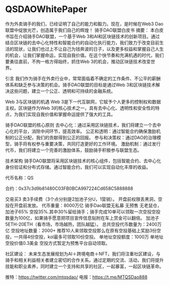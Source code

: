 # QSDAOWhitePaper
作为外卖骑手的我们，已经证明了自己的能力和毅力。现在，是时候在Web3 Dao联盟中绽放光芒，创造属于我们自己的辉煌！
骑手DAO联盟白皮书
摘要：
本白皮书旨在介绍骑手DAO联盟，一个基于Web 3和AI和区块链技术的创新项目。通过结合区块链的去中心化特性和智能合约的自动化执行能力，我们致力于改变目前生活的现状，让我们也过上不让自己为钱奔波的日子，以及更多权益和掌握自己人生的机会，让我们掌握命运，实现自我价值。在这个快节奏和充满机遇的时代，我们要勇往直前，不拘一格方得始终，抓住Web 3的机会，推动区块链技术改变世界。

引言
我们作为骑手在外卖行业中，常常面临着不确定的工作条件、不公平的薪酬体系和缺乏参与决策的机会。骑手DAO联盟的目标是通过Web 3和区块链技术解决这些问题，建立一个公正、透明和可持续的金融系统。

Web 3与区块链的机遇
Web 3是下一代互联网，它赋予个人更多的控制权和数据主权。区块链作为Web 3的核心技术之一，具有去中心化、透明性和安全性的特点，为我们实现自我价值和掌握命运提供了强大的工具。

骑手DAO联盟的核心原则
去中心化：通过采用区块链技术，我们将建立一个去中心化的平台，消除中间环节，提高效率。
公正和透明：通过智能合约确保激励机制的公正分配，我们的贡献得到公正的回报。
参与和决策权：通过DAO的治理模型，骑手将有权参与重要决策，共同打造更好的工作环境。
激励机制：通过发行代币，我们将建立一个完善的激励体系，鼓励骑手积极参与联盟生态。

技术架构
骑手DAO联盟将采用区块链技术的核心组件，包括智能合约、去中心化身份验证和分布式存储。通过智能合约，我们可以实现自动化丰厚的收益。

代币名称：QS

合约：0x37c3d9b81480C03FB0BCA997224Cd658C5888888

交易买3 卖3手续费（3个点分别是2加池子分U，1营销）。
开盘前权限丢黑洞，空投在开盘前发放。
代币重量：8000万亿
骑手Dao联盟无私募 无预售 无老鼠仓，加池子65% 空投35%.其中30%留给骑手；骑手完成10单可以领取一次空投空投数量为100亿，如果骑手愿意把项目宣传信息贴附在车上赏金可以翻倍。
加池子5ETH-20ETH（看市场，市场越热，团队越猛）。
总共空投代币数量为：2400万亿
空投地址数量：2000+
推荐10人来领取空投那么在原有空投基础上奖励3份空投，一共得4份空投，kol最多可领取10份空投。
单地址空投额度：1000万
单地址空投价值0.3美金
空投方式暂定为预售平台自动领取。


社区建设：
未来生态发展规划为AI＋跨境电商＋NFT，我们将注重社区建设，与骑手和相关利益相关者建立密切的合作关系。通过定期的交流、活动，我们将提升技能和职业素养，同时建立一个支持和共享的社区，一起暴富，一起区块链革命。

推特：https://twitter.com/mtqsdao/
电报：https://t.me/MTQSDao888

